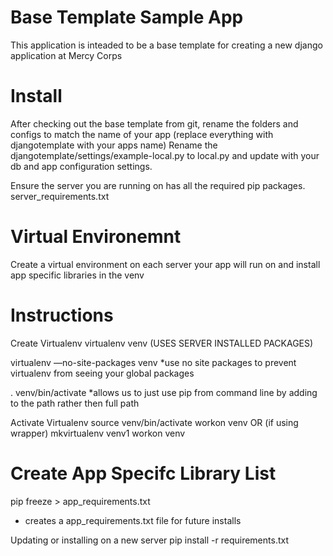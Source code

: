 Base Template Sample App
===
This application is inteaded to be a base template for creating a new django
application at Mercy Corps

Install
===
After checking out the base template from git, rename the folders and configs
to match the name of your app (replace everything with djangotemplate with your
apps name) Rename the djangotemplate/settings/example-local.py to local.py and
update with your db and app configuration settings.

Ensure the server you are running on has all the required pip packages.
server_requirements.txt

Virtual Environemnt
===
Create a virtual environment on each server your app will run on and install
app specific libraries in the venv

Instructions
====
Create Virtualenv
virtualenv venv  (USES SERVER INSTALLED PACKAGES)

virtualenv —no-site-packages venv
*use no site packages to prevent virtualenv from seeing your global packages

. venv/bin/activate
*allows us to just use pip from command line by adding to the path rather then full path


Activate Virtualenv
source venv/bin/activate
workon venv
OR (if using wrapper)
mkvirtualenv venv1
workon venv

Create App Specifc Library List
===
pip freeze > app_requirements.txt
* creates a app_requirements.txt file for future installs

Updating or installing on a new server
pip install -r requirements.txt

